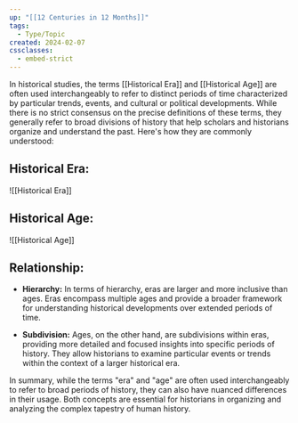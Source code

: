 ```yaml
---
up: "[[12 Centuries in 12 Months]]"
tags:
  - Type/Topic
created: 2024-02-07
cssclasses:
  - embed-strict
---
```

In historical studies, the terms [[Historical Era]] and [[Historical Age]] are often used interchangeably to refer to distinct periods of time characterized by particular trends, events, and cultural or political developments. While there is no strict consensus on the precise definitions of these terms, they generally refer to broad divisions of history that help scholars and historians organize and understand the past. Here's how they are commonly understood:

## Historical Era:

![[Historical Era]]

## Historical Age:

![[Historical Age]]
## Relationship:

- **Hierarchy:** In terms of hierarchy, eras are larger and more inclusive than ages. Eras encompass multiple ages and provide a broader framework for understanding historical developments over extended periods of time.
  
- **Subdivision:** Ages, on the other hand, are subdivisions within eras, providing more detailed and focused insights into specific periods of history. They allow historians to examine particular events or trends within the context of a larger historical era.

In summary, while the terms "era" and "age" are often used interchangeably to refer to broad periods of history, they can also have nuanced differences in their usage. Both concepts are essential for historians in organizing and analyzing the complex tapestry of human history.
